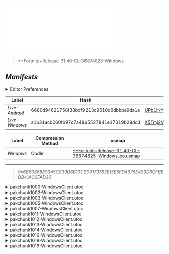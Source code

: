 <a href="#manifests">
  <img style="pointer-events: none" src="https://raw.githubusercontent.com/Tectors/fn-archive/master/.github/source/dependents/gen.31.40.svg" width="360" height="155"\>
</a>

 >  
  
  > ++Fortnite+Release-31.40-CL-36874825-Windows

## *Manifests*
<details>
  <summary>Editor Preferences</summary>

 > 
    ((Value="0x9EAD4F4554D3AD4EDE6A09CA03F20EE4662314F17A5DDDA65C3605ED8AE7BA65",Guid="083635DE237C87482DC022635E04BC7E"),(Value="0x3FE727A46F476E3AE1446731087F850F90B5F5C4908A3D95EE91D3B1B55F8BF4",Guid="1269E6F7E620736515D3F57CE4B2938A"),(Value="0xDB20FB2F01BE83B4BCA4C9042E1C1C1D73BD67D976FB8529C18645ABF7C74AEC",Guid="1759015C47EAE151CF9C269B847F125A"),(Value="0x07FB92487742F08B1271C592DABB7C0A0D250631B7FA4F8D72EDA9FEAB41F354",Guid="2E8C63FEDFFE6B835126B6FF7CB47062"),(Value="0xD70A9F958559B0FB14CB8B641E436014D8FB082E65CA1D1F5001494F552C9222",Guid="36A1455D04820E3D498C146613F97D3A"),(Value="0x3FF49F4F721B58A412E50204D347034FFA91E6899A9B516508D11B98AE3862EA",Guid="92034B55AFBF9B8D79879A805EA50D70"),(Value="0x741C4107E5180FF3E3B0FD8EB890D07656B5D9E9B3FF2D93A5869C9CE2A07432",Guid="97493B05A5BF87C5D621EBB9F9C93E41"),(Value="0x6EBED8BB66F2C305FAFE04E0B05EBEC8E82F6A0F769C71C1ACDCD29D062F325E",Guid="A1892DD6A665D23CFAD3173CAD32B65C"),(Value="0x49CFAF4FA18B80A5CF627A89743305FA225FDC60CCAB84B3E31D65C5F0FD074E",Guid="BE857852220784849F13E1F3B6448051"),(Value="0x716C3E03D71CD35C377B00976C683C2FB1023E7524EA4CBFFE35B4903BC4D41F",Guid="CB7BF49198C9D5695AC69EDCE2448EF6"),(Value="0xA613F56C03653B53E97745DA8ACB99F80D08B8118A940380CE658C3C6B1CF06D",Guid="D12059472F9FC9E8C71C715BFAE3333B"),(Value="0x751854ACBDF400D7A47E33184B70437EEC54CBE8E890F1B263542DECE61FA2A0",Guid="FC29F85DE0913DA71729BF081D5BC360"))
</details>

| Label | Hash | Route |
| - | - | - |
| *Live-Android* | 6680d94621758f38bdf9213c9510d6dbbba9da1a | [UPb1lNYJiNmBpcSLH0q_e8gGnl2wng](https://github.com/Tectors/fn-archive/blob/master/manifests/UPb1lNYJiNmBpcSLH0q_e8gGnl2wng.manifest) |
| *Live-Windows* | a1b31acb260fb97c7a48a5527841e17319b29dc3 | [X5Tmj2VhA3sjmqNTGEeqU8xXpEewPw](https://github.com/Tectors/fn-archive/blob/master/manifests/X5Tmj2VhA3sjmqNTGEeqU8xXpEewPw.manifest) |


| Label | Compression Method | .usmap |
| - | - | - |
| *Windows* | Oodle | [++Fortnite+Release-31.40-CL-36874825-Windows_oo.usmap](https://github.com/Tectors/fn-archive/blob/master/manifests/mappings/++Fortnite+Release-31.40-CL-36874825-Windows_oo.usmap) |

---

> *0x6B80868E9345C839D8B10CE00179763E15E5FDA976E499D6CFBEDB41AC0FAD36*

<details>
  <summary>pakchunk1000-WindowsClient.utoc</summary>

 > 
    0x9EAD4F4554D3AD4EDE6A09CA03F20EE4662314F17A5DDDA65C3605ED8AE7BA65
    KEYCHAIN: 083635DE237C87482DC022635E04BC7E:nq1PRVTTrU7eagnKA/IO5GYjFPF6Xd2mXDYF7YrnumU=

  <img src="https://raw.githubusercontent.com/Tectors/fn-archive/master/.github/source/dependents/referred/Pickaxe_ShrimpStroll.svg" width="100"> <img src="https://raw.githubusercontent.com/Tectors/fn-archive/master/.github/source/dependents/referred/Pickaxe_CitrusSpoon.svg" width="100"> <img src="https://raw.githubusercontent.com/Tectors/fn-archive/master/.github/source/dependents/referred/EID_ShrimpStroll_NPC.svg" width="100"> <img src="https://raw.githubusercontent.com/Tectors/fn-archive/master/.github/source/dependents/referred/Character_ShrimpStroll.svg" width="100"> <img src="https://raw.githubusercontent.com/Tectors/fn-archive/master/.github/source/dependents/referred/Backpack_ShrimpStroll.svg" width="100"> 
</details>

<details>
  <summary>pakchunk1002-WindowsClient.utoc</summary>

 > 
    0x3FE727A46F476E3AE1446731087F850F90B5F5C4908A3D95EE91D3B1B55F8BF4
    KEYCHAIN: 1269E6F7E620736515D3F57CE4B2938A:P+cnpG9HbjrhRGcxCH+FD5C19cSQij2V7pHTsbVfi/Q=

  <img src="https://raw.githubusercontent.com/Tectors/fn-archive/master/.github/source/dependents/referred/Character_SteakSting.svg" width="100"> <img src="https://raw.githubusercontent.com/Tectors/fn-archive/master/.github/source/dependents/referred/Backpack_SteakSting.svg" width="100"> 
</details>

<details>
  <summary>pakchunk1003-WindowsClient.utoc</summary>

 > 
    0xDB20FB2F01BE83B4BCA4C9042E1C1C1D73BD67D976FB8529C18645ABF7C74AEC
    KEYCHAIN: 1759015C47EAE151CF9C269B847F125A:2yD7LwG+g7S8pMkELhwcHXO9Z9l2+4UpwYZFq/fHSuw=

  <img src="https://raw.githubusercontent.com/Tectors/fn-archive/master/.github/source/dependents/referred/Wrap_WarmShade.svg" width="100"> <img src="https://raw.githubusercontent.com/Tectors/fn-archive/master/.github/source/dependents/referred/Pickaxe_WarmShadeWeasel.svg" width="100"> <img src="https://raw.githubusercontent.com/Tectors/fn-archive/master/.github/source/dependents/referred/Pickaxe_WarmShadeWagon.svg" width="100"> <img src="https://raw.githubusercontent.com/Tectors/fn-archive/master/.github/source/dependents/referred/EID_WarmShadeWagon.svg" width="100"> <img src="https://raw.githubusercontent.com/Tectors/fn-archive/master/.github/source/dependents/referred/EID_WarmShade.svg" width="100"> <img src="https://raw.githubusercontent.com/Tectors/fn-archive/master/.github/source/dependents/referred/Character_WarmShadeWeasel.svg" width="100"> <img src="https://raw.githubusercontent.com/Tectors/fn-archive/master/.github/source/dependents/referred/Character_WarmShadeWagon.svg" width="100"> <img src="https://raw.githubusercontent.com/Tectors/fn-archive/master/.github/source/dependents/referred/Backpack_WarmShadeWeasel.svg" width="100"> <img src="https://raw.githubusercontent.com/Tectors/fn-archive/master/.github/source/dependents/referred/Backpack_WarmShadeWagon.svg" width="100"> 
</details>

<details>
  <summary>pakchunk1005-WindowsClient.utoc</summary>

 > 
    0x07FB92487742F08B1271C592DABB7C0A0D250631B7FA4F8D72EDA9FEAB41F354
    KEYCHAIN: 2E8C63FEDFFE6B835126B6FF7CB47062:B/uSSHdC8IsSccWS2rt8Cg0lBjG3+k+Ncu2p/qtB81Q=

  </details>

<details>
  <summary>pakchunk1007-WindowsClient.utoc</summary>

 > 
    0xD70A9F958559B0FB14CB8B641E436014D8FB082E65CA1D1F5001494F552C9222
    KEYCHAIN: 36A1455D04820E3D498C146613F97D3A:1wqflYVZsPsUy4tkHkNgFNj7CC5lyh0fUAFJT1UskiI=

  </details>

<details>
  <summary>pakchunk1011-WindowsClient.utoc</summary>

 > 
    0x3FF49F4F721B58A412E50204D347034FFA91E6899A9B516508D11B98AE3862EA
    KEYCHAIN: 92034B55AFBF9B8D79879A805EA50D70:P/SfT3IbWKQS5QIE00cDT/qR5omam1FlCNEbmK44Yuo=

  <img src="https://raw.githubusercontent.com/Tectors/fn-archive/master/.github/source/dependents/referred/Wrap_ElbowChat.svg" width="100"> <img src="https://raw.githubusercontent.com/Tectors/fn-archive/master/.github/source/dependents/referred/Pickaxe_ElbowChat.svg" width="100"> <img src="https://raw.githubusercontent.com/Tectors/fn-archive/master/.github/source/dependents/referred/Character_ElbowChat.svg" width="100"> <img src="https://raw.githubusercontent.com/Tectors/fn-archive/master/.github/source/dependents/referred/Backpack_ElbowChatUniversal.svg" width="100"> 
</details>

<details>
  <summary>pakchunk1012-WindowsClient.utoc</summary>

 > 
    0x741C4107E5180FF3E3B0FD8EB890D07656B5D9E9B3FF2D93A5869C9CE2A07432
    KEYCHAIN: 97493B05A5BF87C5D621EBB9F9C93E41:dBxBB+UYD/PjsP2OuJDQdla12emz/y2TpYacnOKgdDI=

  <img src="https://raw.githubusercontent.com/Tectors/fn-archive/master/.github/source/dependents/referred/EID_Dimension.svg" width="100"> 
</details>

<details>
  <summary>pakchunk1013-WindowsClient.utoc</summary>

 > 
    0x6EBED8BB66F2C305FAFE04E0B05EBEC8E82F6A0F769C71C1ACDCD29D062F325E
    KEYCHAIN: A1892DD6A665D23CFAD3173CAD32B65C:br7Yu2bywwX6/gTgsF6+yOgvag92nHHBrNzSnQYvMl4=

  <img src="https://raw.githubusercontent.com/Tectors/fn-archive/master/.github/source/dependents/referred/Pickaxe_SoupGoal.svg" width="100"> <img src="https://raw.githubusercontent.com/Tectors/fn-archive/master/.github/source/dependents/referred/Pickaxe_DoughDisk.svg" width="100"> <img src="https://raw.githubusercontent.com/Tectors/fn-archive/master/.github/source/dependents/referred/Character_SoupGoal.svg" width="100"> <img src="https://raw.githubusercontent.com/Tectors/fn-archive/master/.github/source/dependents/referred/Character_DoughDisk.svg" width="100"> <img src="https://raw.githubusercontent.com/Tectors/fn-archive/master/.github/source/dependents/referred/Backpack_SoupGoal.svg" width="100"> <img src="https://raw.githubusercontent.com/Tectors/fn-archive/master/.github/source/dependents/referred/Backpack_DoughDisk.svg" width="100"> 
</details>

<details>
  <summary>pakchunk1014-WindowsClient.utoc</summary>

 > 
    0x49CFAF4FA18B80A5CF627A89743305FA225FDC60CCAB84B3E31D65C5F0FD074E
    KEYCHAIN: BE857852220784849F13E1F3B6448051:Sc+vT6GLgKXPYnqJdDMF+iJf3GDMq4Sz4x1lxfD9B04=

  <img src="https://raw.githubusercontent.com/Tectors/fn-archive/master/.github/source/dependents/referred/EID_Enchant_Sync.svg" width="100"> <img src="https://raw.githubusercontent.com/Tectors/fn-archive/master/.github/source/dependents/referred/EID_Enchant_Follower.svg" width="100"> <img src="https://raw.githubusercontent.com/Tectors/fn-archive/master/.github/source/dependents/referred/EID_Enchant.svg" width="100"> 
</details>

<details>
  <summary>pakchunk1016-WindowsClient.utoc</summary>

 > 
    0x716C3E03D71CD35C377B00976C683C2FB1023E7524EA4CBFFE35B4903BC4D41F
    KEYCHAIN: CB7BF49198C9D5695AC69EDCE2448EF6:cWw+A9cc01w3ewCXbGg8L7ECPnUk6ky//jW0kDvE1B8=

  <img src="https://raw.githubusercontent.com/Tectors/fn-archive/master/.github/source/dependents/referred/Wrap_CraneAnchor.svg" width="100"> <img src="https://raw.githubusercontent.com/Tectors/fn-archive/master/.github/source/dependents/referred/Pickaxe_CraneAnchor.svg" width="100"> <img src="https://raw.githubusercontent.com/Tectors/fn-archive/master/.github/source/dependents/referred/EID_CraneAnchor.svg" width="100"> <img src="https://raw.githubusercontent.com/Tectors/fn-archive/master/.github/source/dependents/referred/Character_CraneAnchor.svg" width="100"> <img src="https://raw.githubusercontent.com/Tectors/fn-archive/master/.github/source/dependents/referred/Backpack_CraneAnchor.svg" width="100"> 
</details>

<details>
  <summary>pakchunk1018-WindowsClient.utoc</summary>

 > 
    0xA613F56C03653B53E97745DA8ACB99F80D08B8118A940380CE658C3C6B1CF06D
    KEYCHAIN: D12059472F9FC9E8C71C715BFAE3333B:phP1bANlO1Ppd0XaisuZ+A0IuBGKlAOAzmWMPGsc8G0=

  </details>

<details>
  <summary>pakchunk1019-WindowsClient.utoc</summary>

 > 
    0x751854ACBDF400D7A47E33184B70437EEC54CBE8E890F1B263542DECE61FA2A0
    KEYCHAIN: FC29F85DE0913DA71729BF081D5BC360:dRhUrL30ANekfjMYS3BDfuxUy+jokPGyY1Qt7OYfoqA=

  <img src="https://raw.githubusercontent.com/Tectors/fn-archive/master/.github/source/dependents/referred/EID_Caffeine.svg" width="100"> 
</details>

